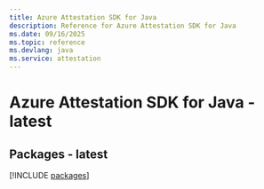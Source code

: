 ```yaml
---
title: Azure Attestation SDK for Java
description: Reference for Azure Attestation SDK for Java
ms.date: 09/16/2025
ms.topic: reference
ms.devlang: java
ms.service: attestation
---
```

# Azure Attestation SDK for Java - latest
## Packages - latest
[!INCLUDE [packages](attestation-index.md)]